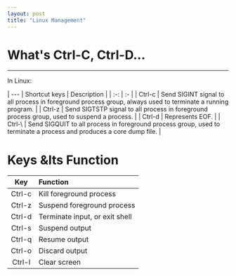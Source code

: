 ```yaml
---
layout: post
title: "Linux Management"
---
```


# What's Ctrl-C, Ctrl-D...
----

In Linux:

| ---
| Shortcut keys | Description | 
| :-: | :- | 
| Ctrl-c | Send SIGINT signal to all process in foreground process group, always used to terminate a running program. | 
| Ctrl-z | Send SIGTSTP  signal to all process in foreground process group, used to suspend a process. | 
| Ctrl-d | Represents EOF. | 
| Ctrl-\\ | Send SIGQUIT to all process in foreground process group, used to terminate a process and produces a core dump file. | 

# Keys &Its Function

| Key | Function | 
| :-: | :- | 
| Ctrl-c | Kill foreground process | 
| Ctrl-z | Suspend foreground process | 
| Ctrl-d | Terminate input, or exit shell | 
| Ctrl-s | Suspend output | 
| Ctrl-q | Resume output | 
| Ctrl-o | Discard output | 
| Ctrl-l | Clear screen | 

